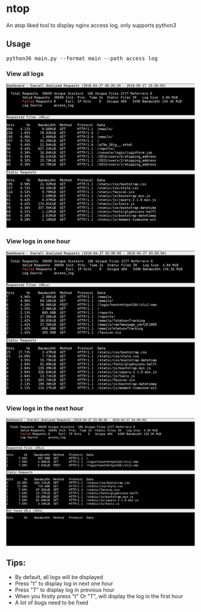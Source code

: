 # ntop
An atop liked tool to display nginx access log, only supports python3

## Usage
<pre>python36 main.py --format main --path access_log</pre>

### View all logs  
![image](https://github.com/PerfectiisShit/ntop/blob/master/images/3.PNG)  

### View logs in one hour
![image](https://github.com/PerfectiisShit/ntop/blob/master/images/2.PNG)  

### View logs in the next hour
![image](https://github.com/PerfectiisShit/ntop/blob/master/images/1.PNG)  


## Tips: 
* By default, all logs will be displayed
* Press "t" to display log in next one hour
* Press "T" to display log in previous hour
* When you firstly press "t" Or "T", will display the log in the first hour
* A lot of bugs need to be fixed
